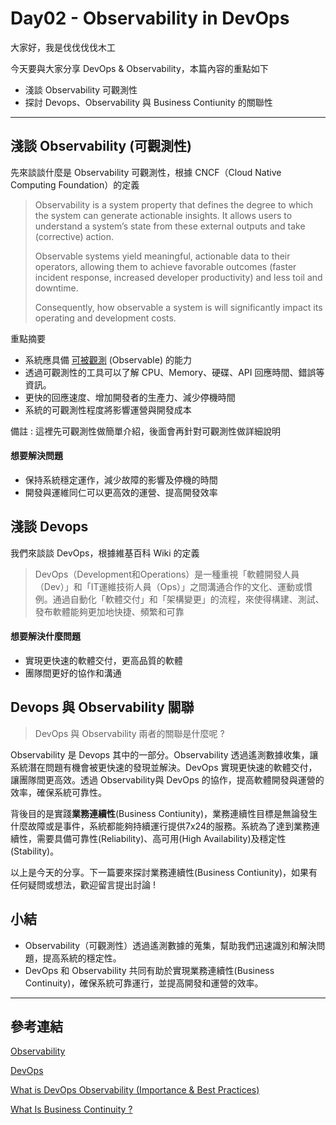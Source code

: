 # Day02 - Observability in DevOps

大家好，我是伐伐伐伐木工 

今天要與大家分享 DevOps & Observability，本篇內容的重點如下
- 淺談 Observability 可觀測性 
- 探討 Devops、Observability 與 Business Contiunity 的關聯性 

---

## 淺談 Observability (可觀測性)

先來談談什麼是 Observability 可觀測性，根據 CNCF（Cloud Native Computing Foundation）的定義

> Observability is a system property that defines the degree to which the system can generate actionable insights. It allows users to understand a system’s state from these external outputs and take (corrective) action. 
> 
> Observable systems yield meaningful, actionable data to their operators, allowing them to achieve favorable outcomes (faster incident response, increased developer productivity) and less toil and downtime.
> 
> Consequently, how observable a system is will significantly impact its operating and development costs.

重點摘要
- 系統應具備 <u>可被觀測</u> (Observable) 的能力
- 透過可觀測性的工具可以了解 CPU、Memory、硬碟、API 回應時間、錯誤等資訊。
- 更快的回應速度、增加開發者的生產力、減少停機時間
- 系統的可觀測性程度將影響運營與開發成本

備註 : 這裡先可觀測性做簡單介紹，後面會再針對可觀測性做詳細說明

#### 想要解決問題
- 保持系統穩定運作，減少故障的影響及停機的時間
- 開發與運維同仁可以更高效的運營、提高開發效率

## 淺談 Devops 

我們來談談 DevOps，根據維基百科 Wiki 的定義

> DevOps（Development和Operations）是一種重視「軟體開發人員（Dev）」和「IT運維技術人員（Ops）」之間溝通合作的文化、運動或慣例。通過自動化「軟體交付」和「架構變更」的流程，來使得構建、測試、發布軟體能夠更加地快捷、頻繁和可靠

#### 想要解決什麼問題
- 實現更快速的軟體交付，更高品質的軟體
- 團隊間更好的協作和溝通

## Devops 與 Observability 關聯

> DevOps 與 Observability 兩者的關聯是什麼呢 ? 

Observability 是 Devops 其中的一部分。Observability 透過遙測數據收集，讓系統潛在問題有機會被更快速的發現並解決。DevOps 實現更快速的軟體交付，讓團隊間更高效。透過 Observability與 DevOps 的協作，提高軟體開發與運營的效率，確保系統可靠性。

背後目的是實踐**業務連續性**(Business Contiunity)，業務連續性目標是無論發生什麼故障或是事件，系統都能夠持續運行提供7x24的服務。系統為了達到業務連續性，需要具備可靠性(Reliability)、高可用(High Availability)及穩定性(Stability)。

以上是今天的分享。下一篇要來探討業務連續性(Business Contiunity)，如果有任何疑問或想法，歡迎留言提出討論 !

## 小結
- Observability（可觀測性）透過遙測數據的蒐集，幫助我們迅速識別和解決問題，提高系統的穩定性。
- DevOps 和 Observability 共同有助於實現業務連續性(Business Continuity)，確保系統可靠運行，並提高開發和運營的效率。


---

## 參考連結
[Observability](https://glossary.cncf.io/observability/) 

[DevOps](https://zh.wikipedia.org/zh-tw/DevOps) 

[What is DevOps Observability (Importance & Best Practices)](https://www.browserstack.com/guide/observability-devops) 

[What Is Business Continuity ?](https://www.zerto.com/resources/a-to-zerto/business-continuity/) 
